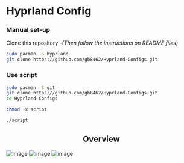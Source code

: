 # Hyprland Config

### Manual set-up
Clone this repository -_(Then follow the instructions on README files)_
```bash
sudo pacman -S hyprland
git clone https://github.com/gb8462/Hyprland-Configs.git
```

### Use script

```bash
sudo pacman -S git
git clone https://github.com/gb8462/Hyprland-Configs.git
cd Hyprland-Configs
```

```bash
chmod +x script
```

```bash
./script
```

<h2 align="center">Overview</h2>

![image](https://github.com/user-attachments/assets/ef27afce-be0c-42c2-abad-e6071efe3da2)
![image](https://github.com/user-attachments/assets/a0bb972d-c628-42f6-842a-45b61f2b20b7)
![image](https://github.com/user-attachments/assets/f5da6c4c-faea-410a-9fd8-7ac3923f52a9)
